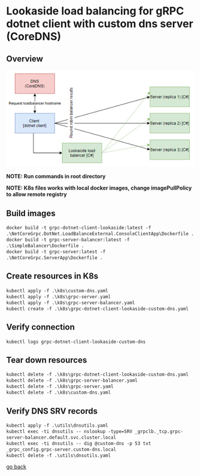 # Lookaside load balancing for gRPC dotnet client with custom dns server (CoreDNS)

## Overview

![Overview](./overview.PNG)

__NOTE: Run commands in root directory__

__NOTE: K8s files works with local docker images, change imagePullPolicy to allow remote registry__

## Build images
```
docker build -t grpc-dotnet-client-lookaside:latest -f .\NetCoreGrpc.DotNet.LoadBalanceExternal.ConsoleClientApp\Dockerfile .
docker build -t grpc-server-balancer:latest -f .\SimpleBalancer\Dockerfile .
docker build -t grpc-server:latest -f .\NetCoreGrpc.ServerApp\Dockerfile .
```

## Create resources in K8s
```
kubectl apply -f .\k8s\custom-dns.yaml
kubectl apply -f .\k8s\grpc-server.yaml
kubectl apply -f .\k8s\grpc-server-balancer.yaml
kubectl create -f .\k8s\grpc-dotnet-client-lookaside-custom-dns.yaml
```

## Verify connection
```
kubectl logs grpc-dotnet-client-lookaside-custom-dns
```

## Tear down resources
```
kubectl delete -f .\k8s\grpc-dotnet-client-lookaside-custom-dns.yaml
kubectl delete -f .\k8s\grpc-server-balancer.yaml
kubectl delete -f .\k8s\grpc-server.yaml
kubectl delete -f .\k8s\custom-dns.yaml
```

## Verify DNS SRV records
```
kubectl apply -f .\utils\dnsutils.yaml
kubectl exec -ti dnsutils -- nslookup -type=SRV _grpclb._tcp.grpc-server-balancer.default.svc.cluster.local
kubectl exec -ti dnsutils -- dig @custom-dns -p 53 txt _grpc_config.grpc-server.custom-dns.local
kubectl delete -f .\utils\dnsutils.yaml
```

[go back](../../README.md)